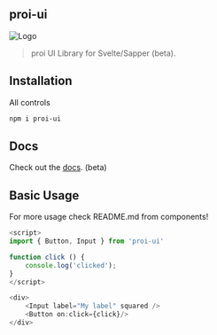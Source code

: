proi-ui
---------
![Logo](https://github.com/specialdoom/proi-ui/blob/master/src/assets/logo.png?raw=true "proi-ui logo")

> proi UI Library for Svelte/Sapper (beta).
## Installation
All controls
```bash
npm i proi-ui
```

## Docs
Check out the [docs](http://proi-ui.com/). (beta)

## Basic Usage
For more usage check README.md from components!
```javascript
<script>
import { Button, Input } from 'proi-ui'

function click () {
    console.log('clicked');
}
</script>

<div>
    <Input label="My label" squared />
    <Button on:click={click}/>
</div>
```